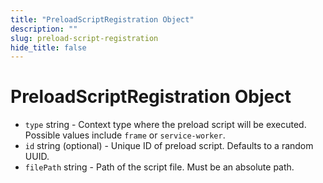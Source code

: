 ```yaml
---
title: "PreloadScriptRegistration Object"
description: ""
slug: preload-script-registration
hide_title: false
---
```


# PreloadScriptRegistration Object

* `type` string - Context type where the preload script will be executed.
  Possible values include `frame` or `service-worker`.
* `id` string (optional) - Unique ID of preload script. Defaults to a random UUID.
* `filePath` string - Path of the script file. Must be an absolute path.
